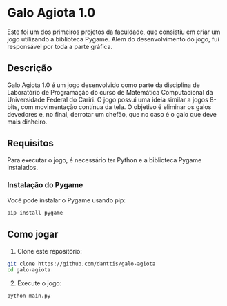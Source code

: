 # Galo Agiota 1.0

Este foi um dos primeiros projetos da faculdade, que consistiu em criar um jogo utilizando a biblioteca Pygame. Além do desenvolvimento do jogo, fui responsável por toda a parte gráfica.

## Descrição

Galo Agiota 1.0 é um jogo desenvolvido como parte da disciplina de Laboratório de Programação do curso de Matemática Computacional da Universidade Federal do Cariri. O jogo possui uma ideia similar a jogos 8-bits, com movimentação contínua da tela. O objetivo é eliminar os galos devedores e, no final, derrotar um chefão, que no caso é o galo que deve mais dinheiro.

## Requisitos

Para executar o jogo, é necessário ter Python e a biblioteca Pygame instalados.

### Instalação do Pygame

Você pode instalar o Pygame usando pip:

```bash
pip install pygame
```

## Como jogar

1. Clone este repositório:

```bash
git clone https://github.com/danttis/galo-agiota
cd galo-agiota
```

2. Execute o jogo:

```bash
python main.py
```
